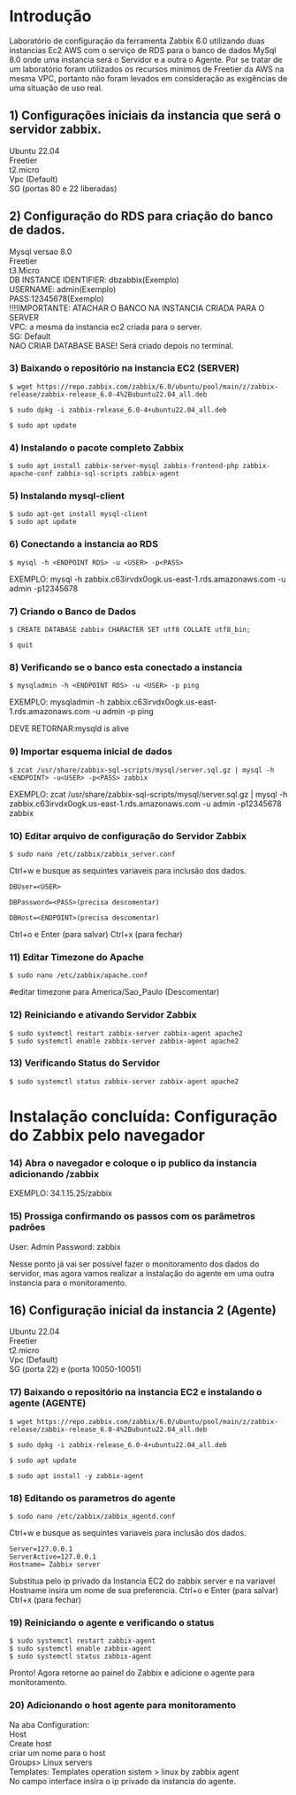 # Introdução

Laboratório de configuração da ferramenta Zabbix 6.0 utilizando duas instancias Ec2 AWS com o serviço de RDS para o banco de dados MySql 8.0 onde uma instancia será o Servidor e a outra o Agente.
Por se tratar de um laboratório foram utilizados os recursos mínimos de Freetier da AWS na mesma VPC, portanto não foram levados em consideração as exigências de uma situação de uso real.

 

## 1) Configurações iniciais da instancia que será o servidor zabbix.

Ubuntu 22.04  
Freetier  
t2.micro  
Vpc (Default)  
SG (portas 80 e 22 liberadas)  

## 2) Configuração do RDS para criação do banco de dados.
Mysql versao 8.0  
Freetier  
t3.Micro  
DB INSTANCE IDENTIFIER: dbzabbix(Exemplo)  
USERNAME: admin(Exemplo)  
PASS:12345678(Exemplo)  
!!!!IMPORTANTE: ATACHAR O BANCO NA INSTANCIA CRIADA PARA O SERVER  
VPC: a mesma da instancia ec2 criada para o server.  
SG: Default  
NAO CRIAR DATABASE BASE! Será criado depois no terminal.  

### 3) Baixando o repositório na instancia EC2 (SERVER)

```
$ wget https://repo.zabbix.com/zabbix/6.0/ubuntu/pool/main/z/zabbix-release/zabbix-release_6.0-4%2Bubuntu22.04_all.deb

$ sudo dpkg -i zabbix-release_6.0-4+ubuntu22.04_all.deb

$ sudo apt update
```

### 4) Instalando o pacote completo Zabbix

``` 
$ sudo apt install zabbix-server-mysql zabbix-frontend-php zabbix-apache-conf zabbix-sql-scripts zabbix-agent
```

### 5) Instalando mysql-client

```
$ sudo apt-get install mysql-client
$ sudo apt update
```
### 6) Conectando a instancia ao RDS

```
$ mysql -h <ENDPOINT RDS> -u <USER> -p<PASS> 
```
EXEMPLO: mysql -h zabbix.c63irvdx0ogk.us-east-1.rds.amazonaws.com -u admin -p12345678 

### 7) Criando o Banco de Dados

```
$ CREATE DATABASE zabbix CHARACTER SET utf8 COLLATE utf8_bin;

$ quit
```
### 8) Verificando se o banco esta conectado a instancia

```
$ mysqladmin -h <ENDPOINT RDS> -u <USER> -p ping
```
EXEMPLO: mysqladmin -h zabbix.c63irvdx0ogk.us-east-1.rds.amazonaws.com -u admin -p ping

DEVE RETORNAR:mysqld is alive

### 9) Importar esquema inicial de dados

```
$ zcat /usr/share/zabbix-sql-scripts/mysql/server.sql.gz | mysql -h <ENDPOINT> -u<USER> -p<PASS> zabbix
```
EXEMPLO: zcat /usr/share/zabbix-sql-scripts/mysql/server.sql.gz | mysql -h zabbix.c63irvdx0ogk.us-east-1.rds.amazonaws.com -u admin -p12345678 zabbix

### 10) Editar arquivo de configuração do Servidor Zabbix

```
$ sudo nano /etc/zabbix/zabbix_server.conf
```
Ctrl+w e busque as sequintes variaveis para inclusão dos dados.

```
DBUser=<USER>

DBPassword=<PASS>(precisa descomentar)

DBHost=<ENDPOINT>(precisa descomentar)
```
Ctrl+o e Enter (para salvar) Ctrl+x (para fechar)

### 11) Editar Timezone do Apache
```
$ sudo nano /etc/zabbix/apache.conf
```
#editar timezone para America/Sao_Paulo (Descomentar)

### 12) Reiniciando e ativando Servidor Zabbix
```
$ sudo systemctl restart zabbix-server zabbix-agent apache2
$ sudo systemctl enable zabbix-server zabbix-agent apache2
```
### 13) Verificando Status do Servidor ####################
```
$ sudo systemctl status zabbix-server zabbix-agent apache2
```
# Instalação concluída: Configuração do Zabbix pelo navegador


### 14) Abra o navegador e coloque o ip publico da instancia adicionando /zabbix

EXEMPLO: 34.1.15.25/zabbix

### 15) Prossiga confirmando os passos com os parâmetros padrões

User: Admin
Password: zabbix

Nesse ponto já vai ser possível fazer o monitoramento dos dados do servidor, mas agora vamos realizar a instalação do agente em uma outra instancia para o monitoramento.

## 16) Configuração inicial da instancia 2 (Agente)

Ubuntu 22.04  
Freetier  
t2.micro  
Vpc (Default)  
SG (porta 22) e (porta 10050-10051)  

### 17) Baixando o repositório na instancia EC2 e instalando o agente (AGENTE)

```
$ wget https://repo.zabbix.com/zabbix/6.0/ubuntu/pool/main/z/zabbix-release/zabbix-release_6.0-4%2Bubuntu22.04_all.deb

$ sudo dpkg -i zabbix-release_6.0-4+ubuntu22.04_all.deb

$ sudo apt update

$ sudo apt install -y zabbix-agent
```

### 18) Editando os parametros do agente

```
$ sudo nano /etc/zabbix/zabbix_agentd.conf
```
Ctrl+w e busque as sequintes variaveis para inclusão dos dados.

```
Server=127.0.0.1
ServerActive=127.0.0.1
Hostname= Zabbix server
```
Substitua pelo ip privado da Instancia EC2 do zabbix server e na variavel Hostname insira um nome de sua preferencia.
Ctrl+o e Enter (para salvar) Ctrl+x (para fechar)

### 19) Reiniciando o agente e verificando o status

```
$ sudo systemctl restart zabbix-agent
$ sudo systemctl enable zabbix-agent
$ sudo systemctl status zabbix-agent
```
Pronto! Agora retorne ao painel do Zabbix e adicione o agente para monitoramento.

### 20) Adicionando o host agente para monitoramento

Na aba Configuration:  
Host  
Create host  
criar um nome para o host  
Groups> Linux servers  
Templates: Templates operation sistem > linux by zabbix agent  
No campo interface insira o ip privado da instancia do agente.
